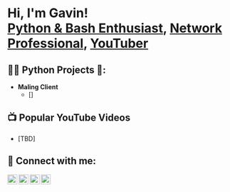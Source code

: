 <h1>Hi, I'm Gavin! <br/><a href="https://github.com/gavinpaul-6">Python & Bash Enthusiast</a>, <a href="https://www.linkedin.com/in/gavin-faber/">Network Professional</a>, <a href="https://www.youtube.com/c/gavinpaul_YT">YouTuber</a></h1>

<h2>👨‍💻 Python Projects 🐍:</h2>

- <b>Maling Client</b>
  - []

<h2>📺 Popular YouTube Videos</h2>

- [TBD]

<h2> 🤳 Connect with me:</h2>

[<img align="left" alt="gavinpaul-6 | YouTube" width="22px" src="https://cdn.jsdelivr.net/npm/simple-icons@v3/icons/youtube.svg" />][youtube]
[<img align="left" alt="gavinpaul-6 | Twitter" width="22px" src="https://cdn.jsdelivr.net/npm/simple-icons@v3/icons/twitter.svg" />][twitter]
[<img align="left" alt="gavinpaul-6 | LinkedIn" width="22px" src="https://cdn.jsdelivr.net/npm/simple-icons@v3/icons/linkedin.svg" />][linkedin]
[<img align="left" alt="gavinpaul-6 | Instagram" width="22px" src="https://cdn.jsdelivr.net/npm/simple-icons@v3/icons/instagram.svg" />][instagram]

[twitter]: https://twitter.com/gavinpaul_6
[youtube]: https://www.youtube.com/@gavinpaul_YT
[instagram]: https://www.instagram.com/gavinpaul_6/
[linkedin]: https://inkedin.com/in/gavin-faber
<!--
